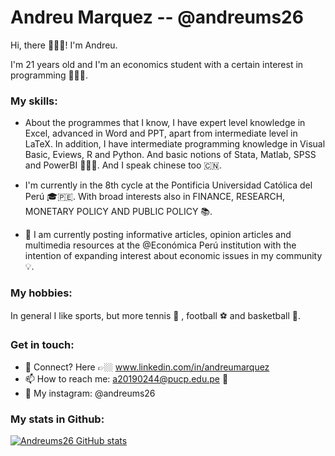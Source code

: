 # Andreu Marquez -- @andreums26


Hi, there 🙋🏻‍♂️! I'm Andreu.

I'm 21 years old and I'm an economics student with a certain interest in programming 👨🏻‍💻.


### My skills:

- About the programmes that I know, I have expert level knowledge in Excel, advanced in Word and PPT, apart from intermediate level in LaTeX. In addition, I have intermediate programming knowledge in Visual Basic, Eviews, R and Python. And basic notions of Stata, Matlab, SPSS and PowerBI 🧑🏻‍🏫. And I speak chinese too 🇨🇳.

- I'm currently in the 8th cycle at the Pontificia Universidad Católica del Perú 🎓🇵🇪. With broad interests also in FINANCE, RESEARCH, MONETARY POLICY AND PUBLIC POLICY 📚.

- 📝 I am currently posting informative articles, opinion articles and multimedia resources at the @Económica Perú institution with the intention of expanding interest about economic issues in my community 💡.


### My hobbies:

In general I like sports, but more tennis 🎾 , football ⚽️ and basketball  🏀.


### Get in touch:

- 💬 Connect? Here 👉🏼 www.linkedin.com/in/andreumarquez
- 📫 How to reach me: a20190244@pucp.edu.pe 📩
- 📲 My instagram: @andreums26


### My stats in Github:

[![Andreums26 GitHub stats](https://github-readme-stats.vercel.app/api?username=Andreums26)](https://github.com/Andreums26/github-readme-stats)
